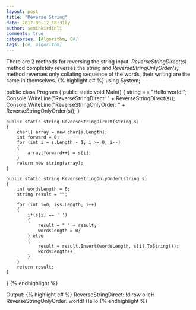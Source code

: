 ```yaml
---
layout: post
title: "Reverse String"
date: 2017-09-12 18:31ly
author: semihkirdinli
comments: true
categories: [Algorithm, C#]
tags: [c#, algorithm]
---
```

There are 2 methods for reversing the string input. *ReverseStringDirect(s)* method completely reverses the string and   *ReverseStringOnlyOrder(s)* method reverses only collating sequence of the words, their writing are the same in themselves.
{% highlight c# %}
using System;

public class Program
{
    public static void Main()
    {
	string s = "Hello world!";
	Console.WriteLine("ReverseStringDirect: " + ReverseStringDirect(s));
	Console.WriteLine("ReverseStringOnlyOrder: " + ReverseStringOnlyOrder(s));
    }
    
    public static string ReverseStringDirect(string s)
    {
        char[] array = new char[s.Length];
        int forward = 0;
        for (int i = s.Length - 1; i >= 0; i--)
        {
            array[forward++] = s[i];
        }
        return new string(array);
    }
	
    public static string ReverseStringOnlyOrder(string s)
    {
        int wordsLength = 0;
        string result = "";
        
        for (int i=0; i<s.Length; i++)
        {
            if(s[i] == ' ')
            {
                result = " " + result;
                wordsLength = 0;
            } else
            {
                result = result.Insert(wordsLength, s[i].ToString());
                wordsLength++;
            }
        }
        return result;
    }
}
{% endhighlight %}

Output:
{% highlight c# %}
ReverseStringDirect: !dlrow olleH
ReverseStringOnlyOrder: world! Hello
{% endhighlight %}
